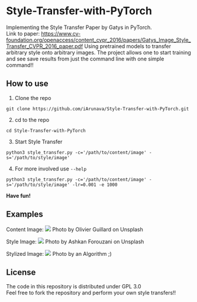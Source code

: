 # Style-Transfer-with-PyTorch

Implementing the Style Transfer Paper by Gatys in PyTorch. <br/>
Link to paper: https://www.cv-foundation.org/openaccess/content_cvpr_2016/papers/Gatys_Image_Style_Transfer_CVPR_2016_paper.pdf
Using pretrained models to transfer arbitrary style onto arbitrary images.
The project allows one to start training and see save results from just the command line with one simple command!!

## How to use

1. Clone the repo
```
git clone https://github.com/iArunava/Style-Transfer-with-PyTorch.git
```

2. cd to the repo
```
cd Style-Transfer-with-PyTorch
```

3. Start Style Transfer
```
python3 style_transfer.py -c='/path/to/content/image' -s='/path/to/style/image'
```
4. For more involved use `--help`
```
python3 style_transfer.py -c='/path/to/content/image' -s='/path/to/style/image' -lr=0.001 -e 1000
```

**Have fun!**

## Examples

Content Image:
<img src='https://user-images.githubusercontent.com/26242097/50549153-9f071e80-0c7d-11e9-8070-ba48496aca68.jpg'/>
Photo by Olivier Guillard on Unsplash

Style Image:
<img src='https://user-images.githubusercontent.com/26242097/50549146-7d0d9c00-0c7d-11e9-8809-e6e44b3a1d8a.jpg'/>
Photo by Ashkan Forouzani on Unsplash

Stylized Image:
<img src='https://user-images.githubusercontent.com/26242097/50549118-2738f400-0c7d-11e9-8cf9-e4fdc99784b4.png'/>
Photo by an Algorithm ;)

## License

The code in this repository is distributed under GPL 3.0 <br/>
Feel free to fork the repository and perform your own style transfers!!
